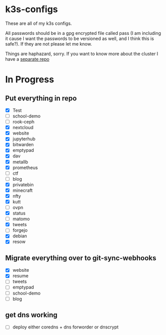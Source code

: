 # k3s-configs

These are all of my k3s configs. 

All passwords should be in a gpg encrypted file called pass (I am including it cause I want the passwords to be versioned as well, and I think this is safe?). If they are not please let me know.

Things are haphazard, sorry. If you want to know more about the cluster I have a [separate repo](https://github.com/sachiniyer/cheap_portable_k3s)

# In Progress
## Put everything in repo
- [X] Test
- [ ] school-demo
- [ ] rook-ceph
- [X] nextcloud
- [X] website
- [X] jupyterhub
- [X] bitwarden
- [X] emptypad
- [X] dav
- [X] metallb
- [X] prometheus
- [ ] ctf
- [ ] blog
- [X] privatebin
- [X] minecraft
- [X] nfty
- [X] kutt
- [ ] ovpn
- [X] status
- [ ] matomo
- [X] tweets
- [ ] forgejo
- [X] debian
- [X] resow
## Migrate everything over to git-sync-webhooks
- [X] website
- [X] resume
- [ ] tweets
- [ ] emptypad
- [ ] school-demo
- [ ] blog
## get dns working
- [ ] deploy either coredns + dns forworder or dnscrypt
